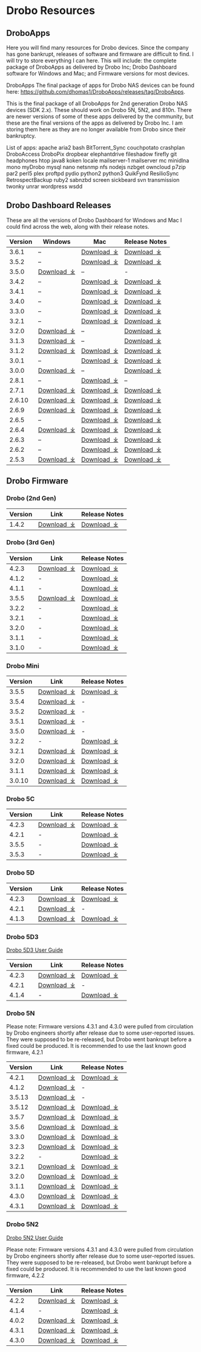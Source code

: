 # Drobo Resources
## DroboApps
Here you will find many resources for Drobo devices. Since the company has gone bankrupt, releases of software and firmware are difficult to find. I will try to store everything I can here. This will include: the complete package of DroboApps as delivered by Drobo Inc; Drobo Dashboard software for Windows and Mac; and Firmware versions for most devices.

DroboApps
The final package of apps for Drobo NAS devices can be found here: https://github.com/dhomas1/DroboApps/releases/tag/DroboApps.

This is the final package of all DroboApps for 2nd generation Drobo NAS devices (SDK 2.x). These should work on Drobo 5N, 5N2, and 810n. There are newer versions of some of these apps delivered by the community, but these are the final versions of the apps as delivered by Drobo Inc. I am storing them here as they are no longer available from Drobo since their bankruptcy.

List of apps:
apache
aria2
bash
BitTorrent_Sync
couchpotato
crashplan
DroboAccess
DroboPix
dropbear
elephantdrive
fileshadow
firefly
git
headphones
htop
java8
koken
locale
mailserver-1
mailserver
mc
minidlna
mono
myDrobo
mysql
nano
netsnmp
nfs
nodejs
nzbget
owncloud
p7zip
par2
perl5
plex
proftpd
pydio
python2
python3
QuikFynd
ResilioSync
RetrospectBackup
ruby2
sabnzbd
screen
sickbeard
svn
transmission
twonky
unrar
wordpress
wsdd

## Drobo Dashboard Releases

These are all the versions of Drobo Dashboard for Windows and Mac I could find across the web, along with their release notes.

|Version|Windows|Mac|Release Notes|
|---|------|------|------|
|3.6.1|–|[Download  ⤓](https://github.com/dhomas1/DroboApps/releases/download/DroboDashboard/Drobo-Dashboard-3.6.1.dmg)|[Download  ⤓](https://github.com/dhomas1/DroboApps/releases/download/DroboDashboard/Drobo-Dashboard-release-notes-3.6.1.pdf)|
|3.5.2|–|[Download  ⤓](https://github.com/dhomas1/DroboApps/releases/download/DroboDashboard/Drobo-Dashboard-3.5.2.dmg)|[Download  ⤓](https://github.com/dhomas1/DroboApps/releases/download/DroboDashboard/Drobo-Dashboard-release-notes-3.5.2.pdf)|
|3.5.0|[Download  ⤓](https://github.com/dhomas1/DroboApps/releases/download/WinDashboard/Drobo-Dashboard-3.5.0.exe)|–|-|
|3.4.2|–|[Download  ⤓](https://github.com/dhomas1/DroboApps/releases/download/DroboDashboard/Drobo-Dashboard-3.4.2.dmg)|[Download  ⤓](https://github.com/dhomas1/DroboApps/releases/download/DroboDashboard/Drobo-Dashboard-release-notes-3.4.2.pdf)|
|3.4.1|–|[Download  ⤓](https://github.com/dhomas1/DroboApps/releases/download/DroboDashboard/Drobo-Dashboard-3.4.1.dmg)|[Download  ⤓](https://github.com/dhomas1/DroboApps/releases/download/DroboDashboard/Drobo-Dashboard-release-notes-3.4.1.pdf)|
|3.4.0|–|[Download  ⤓](https://github.com/dhomas1/DroboApps/releases/download/DroboDashboard/Drobo-Dashboard-3.4.0.dmg)|[Download  ⤓](https://github.com/dhomas1/DroboApps/releases/download/DroboDashboard/Drobo-Dashboard-release-notes-3.4.0.pdf)|
|3.3.0|–|[Download  ⤓](https://github.com/dhomas1/DroboApps/releases/download/DroboDashboard/Drobo-Dashboard-3.3.0.dmg)|[Download  ⤓](https://github.com/dhomas1/DroboApps/releases/download/DroboDashboard/Drobo-Dashboard-release-notes-3.3.0.pdf)|
|3.2.1|–|[Download  ⤓](https://github.com/dhomas1/DroboApps/releases/download/DroboDashboard/Drobo-Dashboard-3.2.1.dmg)|[Download  ⤓](https://github.com/dhomas1/DroboApps/releases/download/DroboDashboard/Drobo-Dashboard-release-notes-3.2.1.pdf)|
|3.2.0|[Download  ⤓](https://github.com/dhomas1/DroboApps/releases/download/DroboDashboard/Drobo-Dashboard-3.2.0.exe)|–|[Download  ⤓](https://github.com/dhomas1/DroboApps/releases/download/DroboDashboard/Drobo-Dashboard-release-notes-3.2.0.pdf)|
|3.1.3|[Download  ⤓](https://github.com/dhomas1/DroboApps/releases/download/DroboDashboard/Drobo-Dashboard-3.1.3.exe)|–|[Download  ⤓](https://github.com/dhomas1/DroboApps/releases/download/DroboDashboard/Drobo-Dashboard-release-notes-3.1.3.pdf)|
|3.1.2|[Download  ⤓](https://github.com/dhomas1/DroboApps/releases/download/DroboDashboard/Drobo-Dashboard-3.1.2.exe)|[Download  ⤓](https://github.com/dhomas1/DroboApps/releases/download/DroboDashboard/Drobo-Dashboard-3.1.2.dmg)|[Download  ⤓](https://github.com/dhomas1/DroboApps/releases/download/DroboDashboard/Drobo-Dashboard-release-notes-3.1.2.pdf)|
|3.0.1|–|[Download  ⤓](https://github.com/dhomas1/DroboApps/releases/download/DroboDashboard/Drobo-Dashboard-3.0.1.dmg)|[Download  ⤓](https://github.com/dhomas1/DroboApps/releases/download/DroboDashboard/Drobo-Dashboard-release-notes-3.0.1.pdf)|
|3.0.0|[Download  ⤓](https://github.com/dhomas1/DroboApps/releases/download/DroboDashboard/Drobo-Dashboard-3.0.0.exe)|–|[Download  ⤓](https://github.com/dhomas1/DroboApps/releases/download/DroboDashboard/Drobo-Dashboard-release-notes-3.0.0.pdf)|
|2.8.1|–|[Download  ⤓](https://github.com/dhomas1/DroboApps/releases/download/DroboDashboard/Drobo-Dashboard-2.8.1.dmg)|–|
|2.7.1|[Download  ⤓](https://github.com/dhomas1/DroboApps/releases/download/DroboDashboard/Drobo-Dashboard-2.7.1.exe)|[Download  ⤓](https://github.com/dhomas1/DroboApps/releases/download/DroboDashboard/Drobo-Dashboard-2.7.1.dmg)|[Download  ⤓](https://github.com/dhomas1/DroboApps/releases/download/DroboDashboard/Drobo-Dashboard-release-notes-2.7.1.pdf)|
|2.6.10|[Download  ⤓](https://github.com/dhomas1/DroboApps/releases/download/DroboDashboard/Drobo-Dashboard-2.6.10.exe)|[Download  ⤓](https://github.com/dhomas1/DroboApps/releases/download/DroboDashboard/Drobo-Dashboard-2.6.10.dmg)|[Download  ⤓](https://github.com/dhomas1/DroboApps/releases/download/DroboDashboard/Drobo-Dashboard-release-notes-2.6.10.pdf)|
|2.6.9|[Download  ⤓](https://github.com/dhomas1/DroboApps/releases/download/DroboDashboard/Drobo-Dashboard-2.6.9.exe)|[Download  ⤓](https://github.com/dhomas1/DroboApps/releases/download/DroboDashboard/Drobo-Dashboard-2.6.9.dmg)|[Download  ⤓](https://github.com/dhomas1/DroboApps/releases/download/DroboDashboard/Drobo-Dashboard-release-notes-2.6.9.pdf)|
|2.6.5|–|[Download  ⤓](https://github.com/dhomas1/DroboApps/releases/download/DroboDashboard/Drobo-Dashboard-2.6.5.dmg)|[Download  ⤓](https://github.com/dhomas1/DroboApps/releases/download/DroboDashboard/Drobo-Dashboard-release-notes-2.6.5.pdf)|
|2.6.4|[Download  ⤓](https://github.com/dhomas1/DroboApps/releases/download/DroboDashboard/Drobo-Dashboard-2.6.4.exe)|[Download  ⤓](https://github.com/dhomas1/DroboApps/releases/download/DroboDashboard/Drobo-Dashboard-2.6.4.dmg)|[Download  ⤓](https://github.com/dhomas1/DroboApps/releases/download/DroboDashboard/Drobo-Dashboard-release-notes-2.6.4.pdf)|
|2.6.3|–|[Download  ⤓](https://github.com/dhomas1/DroboApps/releases/download/DroboDashboard/Drobo-Dashboard-2.6.3.dmg)|[Download  ⤓](https://github.com/dhomas1/DroboApps/releases/download/DroboDashboard/Drobo-Dashboard-release-notes-2.6.3.pdf)|
|2.6.2|–|[Download  ⤓](https://github.com/dhomas1/DroboApps/releases/download/DroboDashboard/Drobo-Dashboard-2.6.2.dmg)|[Download  ⤓](https://github.com/dhomas1/DroboApps/releases/download/DroboDashboard/Drobo-Dashboard-release-notes-2.6.2.pdf)|
|2.5.3|[Download  ⤓](https://github.com/dhomas1/DroboApps/releases/download/DroboDashboard/Drobo-Dashboard-2.5.3.exe)|[Download  ⤓](https://github.com/dhomas1/DroboApps/releases/download/DroboDashboard/Drobo-Dashboard-2.5.3.dmg)|[Download  ⤓](https://github.com/dhomas1/DroboApps/releases/download/DroboDashboard/Drobo-Dashboard-release-notes-2.5.3.pdf)|

## Drobo Firmware
### Drobo (2nd Gen)
|Version|Link|Release Notes|
|---|------|------|
|1.4.2|[Download  ⤓](https://github.com/dhomas1/DroboApps/releases/download/Gen2Firmware/Drobo-Gen2-firmware-1.4.2.zip)|[Download  ⤓](https://github.com/dhomas1/DroboApps/releases/download/Gen2Firmware/Drobo-Gen2-release-notes-firmware-1.4.2.pdf)

### Drobo (3rd Gen)
|Version|Link|Release Notes|
|---|------|------|
|4.2.3|[Download  ⤓](https://github.com/dhomas1/DroboApps/releases/download/Gen3Firmware/Drobo-Gen3-firmware-4.2.3.zip)|[Download  ⤓](https://github.com/dhomas1/DroboApps/releases/download/Gen3Firmware/Drobo-Gen3-release-notes-firmware-Drobo-4.2.3.pdf)|
|4.1.2|-|[Download  ⤓](https://github.com/dhomas1/DroboApps/releases/download/Gen3Firmware/Drobo-Gen3-release-notes-firmware-Drobo-4.1.2.pdf)|
|4.1.1|-|[Download  ⤓](https://github.com/dhomas1/DroboApps/releases/download/Gen3Firmware/Drobo-Gen3-release-notes-firmware-Drobo-4.1.1.pdf)|
|3.5.5|[Download  ⤓](https://github.com/dhomas1/DroboApps/releases/download/Gen3Firmware/Drobo-Gen3-firmware-3.5.5.zip)|[Download  ⤓](https://github.com/dhomas1/DroboApps/releases/download/Gen3Firmware/Drobo-Gen3-release-notes-firmware-Drobo-3.5.5.pdf)|
|3.2.2|-|[Download  ⤓](https://github.com/dhomas1/DroboApps/releases/download/Gen3Firmware/Drobo-Gen3-release-notes-firmware-Drobo-3.2.2.pdf)|
|3.2.1|-|[Download  ⤓](https://github.com/dhomas1/DroboApps/releases/download/Gen3Firmware/Drobo-Gen3-release-notes-firmware-Drobo-3.2.1.pdf)|
|3.2.0|-|[Download  ⤓](https://github.com/dhomas1/DroboApps/releases/download/Gen3Firmware/Drobo-Gen3-release-notes-firmware-Drobo-3.2.0.pdf)|
|3.1.1|-|[Download  ⤓](https://github.com/dhomas1/DroboApps/releases/download/Gen3Firmware/Drobo-Gen3-release-notes-firmware-Drobo-3.1.1.pdf)|
|3.1.0|-|[Download  ⤓](https://github.com/dhomas1/DroboApps/releases/download/Gen3Firmware/Drobo-Gen3-release-notes-firmware-Drobo-3.1.0.pdf)|

### Drobo Mini
|Version|Link|Release Notes|
|---|------|------|
|3.5.5|[Download  ⤓](https://github.com/dhomas1/DroboApps/releases/download/MiniFirmware/Drobo-Mini-firmware-3.5.5.zip)|[Download  ⤓](https://github.com/dhomas1/DroboApps/releases/download/MiniFirmware/Drobo-Mini-release-notes-firmware-3.5.5.pdf)|
|3.5.4|[Download  ⤓](https://github.com/dhomas1/DroboApps/releases/download/MiniFirmware/Drobo-Mini-firmware-3.5.4.zip)|-|
|3.5.2|[Download  ⤓](https://github.com/dhomas1/DroboApps/releases/download/MiniFirmware/Drobo-Mini-firmware-3.5.2.zip)|-|
|3.5.1|[Download  ⤓](https://github.com/dhomas1/DroboApps/releases/download/MiniFirmware/Drobo-Mini-firmware-3.5.1.zip)|-|
|3.5.0|[Download  ⤓](https://github.com/dhomas1/DroboApps/releases/download/MiniFirmware/Drobo-Mini-firmware-3.5.0.zip)|-|
|3.2.2|-|[Download  ⤓](https://github.com/dhomas1/DroboApps/releases/download/MiniFirmware/Drobo-Mini-release-notes-firmware-3.2.2.pdf)|
|3.2.1|[Download  ⤓](https://github.com/dhomas1/DroboApps/releases/download/MiniFirmware/Drobo-Mini-firmware-3.2.1.zip)|[Download  ⤓](https://github.com/dhomas1/DroboApps/releases/download/MiniFirmware/Drobo-Mini-release-notes-firmware-3.2.1.pdf)|
|3.2.0|[Download  ⤓](https://github.com/dhomas1/DroboApps/releases/download/MiniFirmware/Drobo-Mini-firmware-3.2.0.zip)|[Download  ⤓](https://github.com/dhomas1/DroboApps/releases/download/MiniFirmware/Drobo-Mini-release-notes-firmware-3.2.0.pdf)|
|3.1.1|[Download  ⤓](https://github.com/dhomas1/DroboApps/releases/download/MiniFirmware/Drobo-Mini-firmware-3.1.1.zip)|[Download  ⤓](https://github.com/dhomas1/DroboApps/releases/download/MiniFirmware/Drobo-Mini-release-notes-firmware-3.1.1.pdf)|
|3.0.10|[Download  ⤓](https://github.com/dhomas1/DroboApps/releases/download/MiniFirmware/Drobo-Mini-firmware-3.0.10.zip)|[Download  ⤓](https://github.com/dhomas1/DroboApps/releases/download/MiniFirmware/Drobo-Mini-release-notes-firmware-3.0.10.pdf)|

### Drobo 5C
|Version|Link|Release Notes|
|---|------|------|
|4.2.3|[Download  ⤓](https://github.com/dhomas1/DroboApps/releases/download/5CFirmware/Drobo-5C-firmware-4.2.3.zip)|[Download  ⤓](https://github.com/dhomas1/DroboApps/releases/download/5CFirmware/Drobo-5C-release-notes-firmware-4.2.3.pdf)|
|4.2.1|-|[Download  ⤓](https://github.com/dhomas1/DroboApps/releases/download/5CFirmware/Drobo-5C-release-notes-firmware-4.2.1.pdf)|
|3.5.5|-|[Download  ⤓](https://github.com/dhomas1/DroboApps/releases/download/5CFirmware/Drobo-5C-release-notes-firmware-3.5.5.pdf)|
|3.5.3|-|[Download  ⤓](https://github.com/dhomas1/DroboApps/releases/download/5CFirmware/Drobo-5C-release-notes-firmware-3.5.3.pdf)|

### Drobo 5D
|Version|Link|Release Notes|
|---|------|------|
|4.2.3|[Download  ⤓](https://github.com/dhomas1/DroboApps/releases/download/5DFirmware/Drobo-5D-firmware-4.2.3.zip)|[Download  ⤓](https://github.com/dhomas1/DroboApps/releases/download/5DFirmware/Drobo-5D-release-notes-firmware-4.2.3.pdf)|
|4.2.1|[Download  ⤓](https://github.com/dhomas1/DroboApps/releases/download/5DFirmware/Drobo-5D-firmware-4.2.1.zip)|-|
|4.1.3|[Download  ⤓](https://github.com/dhomas1/DroboApps/releases/download/5DFirmware/Drobo-5D-firmware-4.1.3.zip)|[Download  ⤓](https://github.com/dhomas1/DroboApps/releases/download/5DFirmware/Drobo-5D-release-notes-firmware-4.1.3.pdf)|

### Drobo 5D3
[Drobo 5D3 User Guide](https://github.com/dhomas1/DroboApps/releases/download/5D3Firmware/Drobo-5D3-user-guide.pdf)

|Version|Link|Release Notes|
|---|------|------|
|4.2.3|[Download  ⤓](https://github.com/dhomas1/DroboApps/releases/download/5D3Firmware/Drobo-5D3-firmware-4.2.3.zip)|[Download  ⤓](https://github.com/dhomas1/DroboApps/releases/download/5D3Firmware/Drobo-5D3-release-notes-firmware-4.2.3.pdf)|
|4.2.1|[Download  ⤓](https://github.com/dhomas1/DroboApps/releases/download/5D3Firmware/Drobo-5D3-firmware-4.2.1.zip)|-|
|4.1.4|-|[Download  ⤓](https://github.com/dhomas1/DroboApps/releases/download/5D3Firmware/Drobo-5D3-release-notes-firmware-4.1.4.pdf)|

### Drobo 5N

Please note: Firmware versions 4.3.1 and 4.3.0 were pulled from circulation by Drobo engineers shortly after release due to some user-reported issues. They were supposed to be re-released, but Drobo went bankrupt before a fixed could be produced. It is recommended to use the last known good firmware, 4.2.1

|Version|Link|Release Notes|
|---|------|------|
|4.2.1|[Download  ⤓](https://github.com/dhomas1/DroboApps/releases/download/5NFirmware/Drobo-5N-firmware-4.2.1.zip)|[Download  ⤓](https://github.com/dhomas1/DroboApps/releases/download/5NFirmware/Drobo-5N-release-notes-firmware-4.2.1.pdf)|
|4.1.2|[Download  ⤓](https://github.com/dhomas1/DroboApps/releases/download/5NFirmware/Drobo-5N-firmware-4.1.2.zip)|-|
|3.5.13|[Download  ⤓](https://github.com/dhomas1/DroboApps/releases/download/5NFirmware/Drobo-5N-firmware-3.5.13.zip)|-|
|3.5.12|[Download  ⤓](https://github.com/dhomas1/DroboApps/releases/download/5NFirmware/Drobo-5N-firmware-3.5.12.zip)|[Download  ⤓](https://github.com/dhomas1/DroboApps/releases/download/5NFirmware/Drobo-5N-release-notes-firmware-3.5.12.pdf)|
|3.5.7|[Download  ⤓](https://github.com/dhomas1/DroboApps/releases/download/5NFirmware/Drobo-5N-firmware-3.5.7.zip)|[Download  ⤓](https://github.com/dhomas1/DroboApps/releases/download/5NFirmware/Drobo-5N-release-notes-firmware-3.5.7.pdf)|
|3.5.6|[Download  ⤓](https://github.com/dhomas1/DroboApps/releases/download/5NFirmware/Drobo-5N-firmware-3.5.6.zip)|[Download  ⤓](https://github.com/dhomas1/DroboApps/releases/download/5NFirmware/Drobo-5N-release-notes-firmware-3.5.6.pdf)|
|3.3.0|[Download  ⤓](https://github.com/dhomas1/DroboApps/releases/download/5NFirmware/Drobo-5N-firmware-3.3.0.zip)|[Download  ⤓](https://github.com/dhomas1/DroboApps/releases/download/5NFirmware/Drobo-5N-release-notes-firmware-3.3.0.pdf)|
|3.2.3|[Download  ⤓](https://github.com/dhomas1/DroboApps/releases/download/5NFirmware/Drobo-5N-firmware-3.2.3.zip)|[Download  ⤓](https://github.com/dhomas1/DroboApps/releases/download/5NFirmware/Drobo-5N-release-notes-firmware-3.2.3.pdf)|
|3.2.2|-|[Download  ⤓](https://github.com/dhomas1/DroboApps/releases/download/5NFirmware/Drobo-5N-release-notes-firmware-3.2.2.pdf)|
|3.2.1|[Download  ⤓](https://github.com/dhomas1/DroboApps/releases/download/5NFirmware/Drobo-5N-firmware-3.2.1.zip)|[Download  ⤓](https://github.com/dhomas1/DroboApps/releases/download/5NFirmware/Drobo-5N-release-notes-firmware-3.2.1.pdf)|
|3.2.0|[Download  ⤓](https://github.com/dhomas1/DroboApps/releases/download/5NFirmware/Drobo-5N-firmware-3.2.0.zip)|[Download  ⤓](https://github.com/dhomas1/DroboApps/releases/download/5NFirmware/Drobo-5N-release-notes-firmware-3.2.0.pdf)|
|3.1.1|[Download  ⤓](https://github.com/dhomas1/DroboApps/releases/download/5NFirmware/Drobo-5N-firmware-3.1.1.zip)|[Download  ⤓](https://github.com/dhomas1/DroboApps/releases/download/5NFirmware/Drobo-5N-release-notes-firmware-3.1.1.pdf)|
|4.3.0|[Download  ⤓](https://github.com/dhomas1/DroboApps/releases/download/5NFirmware/Drobo-5N-firmware-4.3.0.zip)|[Download  ⤓](https://github.com/dhomas1/DroboApps/releases/download/5NFirmware/Drobo-5N-release-notes-firmware-4.3.0.pdf)|
|4.3.1|[Download  ⤓](https://github.com/dhomas1/DroboApps/releases/download/5NFirmware/Drobo-5N-firmware-4.3.1.zip)|[Download  ⤓](https://github.com/dhomas1/DroboApps/releases/download/5NFirmware/Drobo-5N-release-notes-firmware-4.3.1.pdf)|

### Drobo 5N2

[Drobo 5N2 User Guide](https://github.com/dhomas1/DroboApps/releases/download/5N2Firmware/Drobo-5N2-user-guide-en.pdf)

Please note: Firmware versions 4.3.1 and 4.3.0 were pulled from circulation by Drobo engineers shortly after release due to some user-reported issues. They were supposed to be re-released, but Drobo went bankrupt before a fixed could be produced. It is recommended to use the last known good firmware, 4.2.2

|Version|Link|Release Notes|
|---|------|------|
|4.2.2|[Download  ⤓](https://github.com/dhomas1/DroboApps/releases/download/5N2Firmware/Drobo-5N2-firmware-4.2.2.zip)|[Download  ⤓](https://github.com/dhomas1/DroboApps/releases/download/5N2Firmware/Drobo-5N2-release-notes-firmware-4.2.2.pdf)|
|4.1.4|-|[Download  ⤓](https://github.com/dhomas1/DroboApps/releases/download/5N2Firmware/Drobo-5N2-release-notes-firmware-4.1.4.pdf)|
|4.0.2|[Download  ⤓](https://github.com/dhomas1/DroboApps/releases/download/5N2Firmware/Drobo-5N2-firmware-4.0.2.zip)|[Download  ⤓](https://github.com/dhomas1/DroboApps/releases/download/5N2Firmware/Drobo-5N2-release-notes-firmware-4.0.2.pdf)|
|4.3.1|[Download  ⤓](https://github.com/dhomas1/DroboApps/releases/download/5N2Firmware/Drobo-5N2-firmware-4.3.1.zip)|[Download  ⤓](https://github.com/dhomas1/DroboApps/releases/download/5N2Firmware/Drobo-5N2-release-notes-firmware-4.3.1.pdf)|
|4.3.0|[Download  ⤓](https://github.com/dhomas1/DroboApps/releases/download/5N2Firmware/Drobo-5N2-firmware-4.3.0.zip)|[Download  ⤓](https://github.com/dhomas1/DroboApps/releases/download/5N2Firmware/Drobo-5N2-release-notes-firmware-4.3.0.pdf)|
